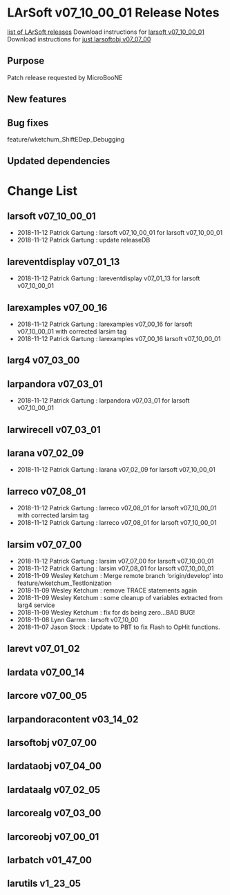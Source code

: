 LArSoft v07_10_00_01 Release Notes
=============================================================================

[list of LArSoft releases](LArSoft_release_list)
Download instructions for [larsoft v07_10_00_01](http://scisoft.fnal.gov/scisoft/bundles/larsoft/v07_10_00_01/larsoft-v07_10_00_01.html)
Download instructions for [just larsoftobj v07_07_00](http://scisoft.fnal.gov/scisoft/bundles/larsoftobj/v07_07_00/larsoftobj-v07_07_00.html)

Purpose
--------------------

Patch release requested by MicroBooNE

New features
------------------------------

Bug fixes
------------------------

feature/wketchum_ShiftEDep_Debugging

Updated dependencies
----------------------------------------------

Change List
============================

larsoft v07_10_00_01
-------------------------------------------------

-   2018-11-12 Patrick Gartung : larsoft v07_10_00_01 for larsoft v07_10_00_01
-   2018-11-12 Patrick Gartung : update releaseDB

lareventdisplay v07_01_13
----------------------------------------------------------

-   2018-11-12 Patrick Gartung : lareventdisplay v07_01_13 for larsoft v07_10_00_01

larexamples v07_00_16
--------------------------------------------------

-   2018-11-12 Patrick Gartung : larexamples v07_00_16 for larsoft v07_10_00_01 with corrected larsim tag
-   2018-11-12 Patrick Gartung : larexamples v07_00_16 larsoft v07_10_00_01

larg4 v07_03_00
--------------------------------------

larpandora v07_03_01
------------------------------------------------

-   2018-11-12 Patrick Gartung : larpandora v07_03_01 for larsoft v07_10_00_01

larwirecell v07_03_01
--------------------------------------------------

larana v07_02_09
----------------------------------------

-   2018-11-12 Patrick Gartung : larana v07_02_09 for larsoft v07_10_00_01

larreco v07_08_01
------------------------------------------

-   2018-11-12 Patrick Gartung : larreco v07_08_01 for larsoft v07_10_00_01 with corrected larsim tag
-   2018-11-12 Patrick Gartung : larreco v07_08_01 for larsoft v07_10_00_01

larsim v07_07_00
----------------------------------------

-   2018-11-12 Patrick Gartung : larsim v07_07_00 for larsoft v07_10_00_01
-   2018-11-12 Patrick Gartung : larsim v07_08_01 for larsoft v07_10_00_01
-   2018-11-09 Wesley Ketchum : Merge remote branch ‘origin/develop’ into feature/wketchum_TestIonization
-   2018-11-09 Wesley Ketchum : remove TRACE statements again
-   2018-11-09 Wesley Ketchum : some cleanup of variables extracted from larg4 service
-   2018-11-09 Wesley Ketchum : fix for ds being zero…BAD BUG!
-   2018-11-08 Lynn Garren : larsoft v07_10_00
-   2018-11-07 Jason Stock : Update to PBT to fix Flash to OpHit functions.

larevt v07_01_02
----------------------------------------

lardata v07_00_14
------------------------------------------

larcore v07_00_05
------------------------------------------

larpandoracontent v03_14_02
--------------------------------------------------------------

larsoftobj v07_07_00
------------------------------------------------

lardataobj v07_04_00
------------------------------------------------

lardataalg v07_02_05
------------------------------------------------

larcorealg v07_03_00
------------------------------------------------

larcoreobj v07_00_01
------------------------------------------------

larbatch v01_47_00
--------------------------------------------

larutils v1_23_05
------------------------------------------
